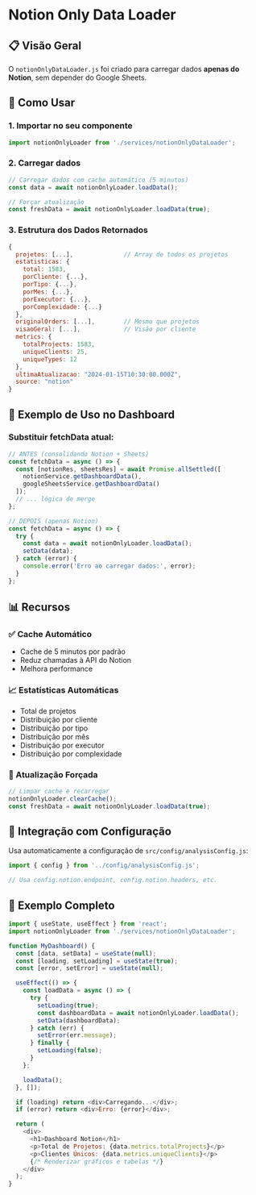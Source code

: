 # Notion Only Data Loader

## 📋 Visão Geral

O `notionOnlyDataLoader.js` foi criado para carregar dados **apenas do Notion**, sem depender do Google Sheets.

## 🔧 Como Usar

### 1. Importar no seu componente

```javascript
import notionOnlyLoader from './services/notionOnlyDataLoader';
```

### 2. Carregar dados

```javascript
// Carregar dados com cache automático (5 minutos)
const data = await notionOnlyLoader.loadData();

// Forçar atualização
const freshData = await notionOnlyLoader.loadData(true);
```

### 3. Estrutura dos Dados Retornados

```javascript
{
  projetos: [...],              // Array de todos os projetos
  estatisticas: {
    total: 1583,
    porCliente: {...},
    porTipo: {...},
    porMes: {...},
    porExecutor: {...},
    porComplexidade: {...}
  },
  originalOrders: [...],        // Mesmo que projetos
  visaoGeral: [...],            // Visão por cliente
  metrics: {
    totalProjects: 1583,
    uniqueClients: 25,
    uniqueTypes: 12
  },
  ultimaAtualizacao: "2024-01-15T10:30:00.000Z",
  source: "notion"
}
```

## 🎯 Exemplo de Uso no Dashboard

### Substituir fetchData atual:

```javascript
// ANTES (consolidando Notion + Sheets)
const fetchData = async () => {
  const [notionRes, sheetsRes] = await Promise.allSettled([
    notionService.getDashboardData(),
    googleSheetsService.getDashboardData()
  ]);
  // ... lógica de merge
};

// DEPOIS (apenas Notion)
const fetchData = async () => {
  try {
    const data = await notionOnlyLoader.loadData();
    setData(data);
  } catch (error) {
    console.error('Erro ao carregar dados:', error);
  }
};
```

## 📊 Recursos

### ✅ Cache Automático
- Cache de 5 minutos por padrão
- Reduz chamadas à API do Notion
- Melhora performance

### 📈 Estatísticas Automáticas
- Total de projetos
- Distribuição por cliente
- Distribuição por tipo
- Distribuição por mês
- Distribuição por executor
- Distribuição por complexidade

### 🔄 Atualização Forçada
```javascript
// Limpar cache e recarregar
notionOnlyLoader.clearCache();
const freshData = await notionOnlyLoader.loadData(true);
```

## 🔑 Integração com Configuração

Usa automaticamente a configuração de `src/config/analysisConfig.js`:

```javascript
import { config } from '../config/analysisConfig.js';

// Usa config.notion.endpoint, config.notion.headers, etc.
```

## 🚀 Exemplo Completo

```javascript
import { useState, useEffect } from 'react';
import notionOnlyLoader from './services/notionOnlyDataLoader';

function MyDashboard() {
  const [data, setData] = useState(null);
  const [loading, setLoading] = useState(true);
  const [error, setError] = useState(null);

  useEffect(() => {
    const loadData = async () => {
      try {
        setLoading(true);
        const dashboardData = await notionOnlyLoader.loadData();
        setData(dashboardData);
      } catch (err) {
        setError(err.message);
      } finally {
        setLoading(false);
      }
    };

    loadData();
  }, []);

  if (loading) return <div>Carregando...</div>;
  if (error) return <div>Erro: {error}</div>;

  return (
    <div>
      <h1>Dashboard Notion</h1>
      <p>Total de Projetos: {data.metrics.totalProjects}</p>
      <p>Clientes Únicos: {data.metrics.uniqueClients}</p>
      {/* Renderizar gráficos e tabelas */}
    </div>
  );
}
```

